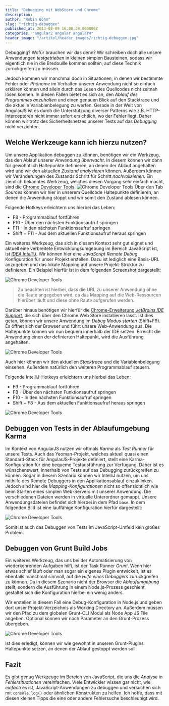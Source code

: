```yaml
---
title: "Debugging mit WebStorm und Chrome"
description:
author: "Robin Böhm"
slug: "richtig-debuggen"
published_at: 2013-08-09 16:00:39.000000Z
categories: "angular2 angular angular4"
header_image: "/artikel/header_images/richtig-debuggen.jpg"
---
```


Debugging? Wofür brauchen wir das denn? Wir schreiben doch alle unsere Anwendungen *testgetrieben* in kleinen simplen Bausteinen, sodass wir eigentlich nie in die Bredouille kommen sollten, auf diese Technik zurückgreifen zu müssen.

Jedoch kommen wir manchmal doch in Situationen, in denen wir bestimmte Fehler oder *Phänome* im Verhalten unserer Anwendung nicht so einfach erklären können und allein durch das Lesen des Quellcodes nicht zeitnah lösen können. In diesen Fällen bietet es sich an, den *Ablauf des Programmes anzuhalten* und einen genauen Blick auf den Stacktrace und die aktuelle Variablenbelegung zu werfen. Gerade in der Welt von AngularJS ist es durch die Unterstützung diverser Patterns wie z.B. HTTP-Interceptoren nicht immer sofort ersichtlich, wo der Fehler liegt. Daher können wir trotz des Sicherheitsnetzes unserer Tests auf das *Debugging* nicht verzichten.

<!--more-->

## Welche Werkzeuge kann ich hierzu nutzen?

Um unsere Applikation debuggen zu können, benötigen wir ein Werkzeug, das den Ablauf unserer *Anwendung überwacht*. In diesem können wir dann für gewöhntlich Haltepunkte definieren, an denen der Ablauf angehalten wird und wir den aktuellen *Zustand analysieren* können. Außerdem können wir Veränderungen des Zustands Schritt für Schritt *nachvollziehen*. Ein ziemlich bekanntes Werkzeug, welches diesen Vorgang sehr einfach macht, sind die [Chrome Developer Tools](https://developer.chrome.com/devtools). ![Chrome Developer Tools](richtig-debuggen-chrome-dev-tools.png) Über den Tab *Sources* können wir hier in unserem Quellcode Haltepunkte definieren, an denen die Anwendung stoppt und wir somit den Zustand ablesen können.

Folgende Hotkeys erleichtern uns hierbei das Leben:

*   F8 - Programmablauf fortführen
*   F10 - Über den nächsten Funktionsaufruf springen
*   F11 - In den nächsten Funktionsaufruf springen
*   Shift + F11 - Aus dem aktuellen Funktionsaufruf heraus springen

Ein weiteres Werkzeug, das sich in diesem Kontext sehr gut eignet und aktuell eine verbreitete Entwicklungsumgebung im Bereich JavaScript ist, ist *[IDEA IntelliJ](http://www.jetbrains.com/webstorm/)*. Wir können hier eine *JavaScript Remote Debug* Konfiguration für unser Projekt erstellen. Dazu ist lediglich eine Basis-URL anzugeben und das lokale Mapping auf unsere Projekt-Struktur zu definieren. Ein Beispiel hierfür ist in dem folgenden Screenshot dargestellt:

![Chrome Developer Tools](richtig-debuggen-idea-config.png)

> Zu beachten ist hierbei, dass die URL zu unserer Anwendung ohne die Raute angegeben wird, da das Mapping auf die Web-Ressourcen hierüber läuft und diese ohne Raute aufgerufen werden.

Darüber hinaus benötigen wir hierfür die [Chrome-Erweiterung *JetBrains IDE Support*](https://chrome.google.com/webstore/detail/jetbrains-ide-support/hmhgeddbohgjknpmjagkdomcpobmllji), die sich über den Chrome Web Store installieren lässt. Ist dies getan, können wir unsere Anwendung im *Debug Modus starten* (Shift+F9). Es öffnet sich der Browser und führt unsere Web-Anwendung aus. Die Haltepunkte können wir nun bequem innerhalb der IDE setzen. Erreicht die Anwendung einen der definierten Haltepunkt, wird die Ausführung angehalten.

![Chrome Developer Tools](richtig-debuggen-idea-breakpoint.png)

Auch hier können wir den aktuellen *Stacktrace* und die Variablenbelegung einsehen. Außerdem natürlich den weiteren Programmablauf steuern.

Folgende IntelliJ-Hotkeys erleichtern uns hierbei das Leben:

*   F9 - Programmablauf fortführen
*   F8 - Über den nächsten Funktionsaufruf springen
*   F10 - In den nächsten Funktionsaufruf springen
*   Shift + F8 - Aus dem aktuellen Funktionsaufruf heraus springen

![Chrome Developer Tools](richtig-debuggen-idea-debug.png)

## Debuggen von Tests in der Ablaufumgebung Karma

Im Kontext von AngularJS nutzen wir oftmals *Karma* als *Test Runner* für unsere Tests. Auch das Yeoman-Projekt, welches aktuell quasi einen Standard-Stack für AngularJS-Projekte definiert, stellt eine Karma-Konfiguration für eine bequeme Testausführung zur Verfügung. Daher ist es wünschenswert, innerhalb von Tests auf das Debugging zurückgreifen zu können. Sogar in diesem Szenario können wir IntelliJ nutzen, um uns mithilfe des Remote Debuggers in den Applikationsablauf einzuklinken. Jedoch sind hier die *Mapping-Konfigurationen* nicht so offensichtlich wie beim Starten eines simplen Web-Servers mit unserer Anwendung. Die verschiedenen Dateien werden in virtuelle Unterordner gemappt. Unsere Anwendungsdateien befindet sich hierbei in dem Pfad `base`. In dem folgenden Bild ist eine lauffähige Konfiguration hierfür dargestellt:

![Chrome Developer Tools](richtig-debuggen-karma-debug.png)

Somit ist auch das Debuggen von Tests im JavaScript-Umfeld kein großes Problem.

## Debuggen von Grunt Build Jobs

Ein weiteres Werkzeug, das uns bei der Automatisierung von wiederkehrenden Aufgaben hilft, ist der Task Runner *Grunt*. Wenn hier etwas schief läuft oder man sogar ein eigenes Plugin entwickelt, ist es ebenfalls manchmal sinnvoll, auf die *Hilfe eines Debuggers* zurückgreifen zu können. Da in diesem Szenario nicht der Browser die *Ablaufumgebung* stellt, sondern die Ausführung in einem Node.js-Prozess geschieht, gestaltet sich die Konfiguration hierbei ein wenig anders.

Wir erstellen in diesem Fall eine Debug-Konfiguration in Node.js und geben dort unser Projekt-Verzeichnis als Working Directory an. Außerdem müssen wir den Pfad zu dem globalen Grunt-CLI Modul als Node App JS File angeben. Optional können wir noch Parameter an den Grunt-Prozess übergeben.

![Chrome Developer Tools](richtig-debuggen-grunt-debug.png)

Ist dies erledigt, können wir wie gewohnt in unseren Grunt-Plugins Haltepunkte setzen, an denen der Ablauf gestoppt werden soll.

## Fazit

Es gibt genug Werkzeuge im Bereich von JavaScript, die uns die *Analyse* in *Fehlersituationen* vereinfachen. Viele Entwickler wissen gar nicht, wie *einfach* es ist, JavaScript-Anwendungen zu debuggen und versuchen sich mit `console.log()` oder ähnlichen Konstrukten zu helfen. Ich hoffe, dass mit diesen kleinen Tipps die eine oder andere Fehlersuche beschleunigt wird.